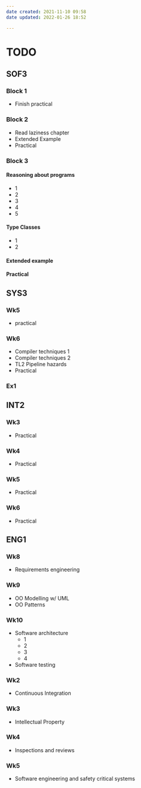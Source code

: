 ```yaml
---
date created: 2021-11-10 09:58
date updated: 2022-01-26 18:52

---
```


# TODO

## SOF3

### Block 1
- Finish practical

### Block 2
- Read laziness chapter 
- Extended Example
- Practical

### Block 3

#### Reasoning about programs
- 1
- 2
- 3
- 4
- 5

#### Type Classes
- 1
- 2

#### Extended example

#### Practical

## SYS3
### Wk5
- practical

### Wk6
- Compiler techniques 1
- Compiler techniques 2
- TL2 Pipeline hazards
- Practical

### Ex1

## INT2
### Wk3
- Practical

### Wk4
- Practical

### Wk5
- Practical

### Wk6
- Practical

## ENG1
### Wk8
- Requirements engineering

### Wk9
- OO Modelling w/ UML
- OO Patterns

### Wk10
- Software architecture
	- 1
	- 2
	- 3
	- 4
- Software testing

### Wk2
- Continuous Integration

### Wk3
- Intellectual Property

### Wk4
- Inspections and reviews

### Wk5
- Software engineering and safety critical systems